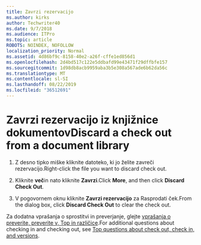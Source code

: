 ```yaml
---
title: Zavrzi rezervacijo
ms.author: kirks
author: Techwriter40
ms.date: 9/7/2018
ms.audience: ITPro
ms.topic: article
ROBOTS: NOINDEX, NOFOLLOW
localization_priority: Normal
ms.assetid: 4d86bf9c-8158-40e2-a26f-cffe1ed856d1
ms.openlocfilehash: 2d4bd517c122e5ddbafd99e43471f29dffbfe157
ms.sourcegitcommit: 1d98db8acb9959aba3b5e308a567ade6b62da56c
ms.translationtype: MT
ms.contentlocale: sl-SI
ms.lasthandoff: 08/22/2019
ms.locfileid: "36512691"
---
```

# <a name="discard-a-check-out-from-a-document-library"></a><span data-ttu-id="8815c-102">Zavrzi rezervacijo iz knjižnice dokumentov</span><span class="sxs-lookup"><span data-stu-id="8815c-102">Discard a check out from a document library</span></span>

1. <span data-ttu-id="8815c-103">Z desno tipko miške kliknite datoteko, ki jo želite zavreči rezervacijo.</span><span class="sxs-lookup"><span data-stu-id="8815c-103">Right-click the file you want to discard check out.</span></span>
    
2. <span data-ttu-id="8815c-104">Kliknite **več**in nato kliknite **Zavrzi**.</span><span class="sxs-lookup"><span data-stu-id="8815c-104">Click **More**, and then click **Discard Check Out**.</span></span> 
    
3. <span data-ttu-id="8815c-105">V pogovornem oknu kliknite **Zavrzi rezervacijo** za Rasprodati ček.</span><span class="sxs-lookup"><span data-stu-id="8815c-105">From the dialog box, click **Discard Check Out** to clear the check out.</span></span> 
    
<span data-ttu-id="8815c-106">Za dodatna vprašanja o sprostitvi in preverjanje, glejte [vprašanja o preverite, preverite v, Top in različice](https://go.microsoft.com/fwlink/?linkid=2018786).</span><span class="sxs-lookup"><span data-stu-id="8815c-106">For additional questions about checking in and checking out, see [Top questions about check out, check in, and versions](https://go.microsoft.com/fwlink/?linkid=2018786).</span></span>
  

